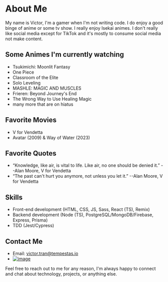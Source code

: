 # About Me

My name is Victor, I'm a gamer when I'm not writing code. I do enjoy a good binge of anime or some tv show. I really enjoy Isekai animes. I don't really like social media except for TikTok and it's mostly to consume social media not make content.

## Some Animes I'm currently watching
- Tsukimichi: Moonlit Fantasy
- One Piece
- Classroom of the Elite
- Solo Leveling
- MASHLE: MAGIC AND MUSCLES
- Frieren: Beyond Journey's End
- The Wrong Way to Use Healing Magic
- many more that are on hiatus

## Favorite Movies
- V for Vendetta
- Avatar (2009) & Way of Water (2023)

## Favorite Quotes
- “Knowledge, like air, is vital to life. Like air, no one should be denied it.” --Alan Moore, V for Vendetta
- “The past can't hurt you anymore, not unless you let it.” --Alan Moore, V for Vendetta

## Skills
- Front-end development (HTML, CSS, JS, Sass, React (TS), Remix)
- Backend development (Node (TS), PostgreSQL/MongoDB/Firebase, Express, Prisma)
- TDD (Jest/Cypress)

## Contact Me

- Email: victor.tran@tempestas.io
- [![image](https://img.shields.io/badge/LinkedIn-0077B5?style=for-the-badge&logo=linkedin&logoColor=white)](https://www.linkedin.com/in/victor-likes-coding/)

Feel free to reach out to me for any reason, I'm always happy to connect and chat about technology, projects, or anything else. 

<link rel="stylesheet" href="https://cdnjs.cloudflare.com/ajax/libs/font-awesome/5.15.1/css/all.min.css" integrity="sha512-+4zCK9k+qNFUR5X+cKL9EIR+ZOhtIloNl9GIKS57V1MyNsYpYcUrUeQc9vNfzsWfV28IaLL3i96P9sdNyeRssA==" crossorigin="anonymous" />
